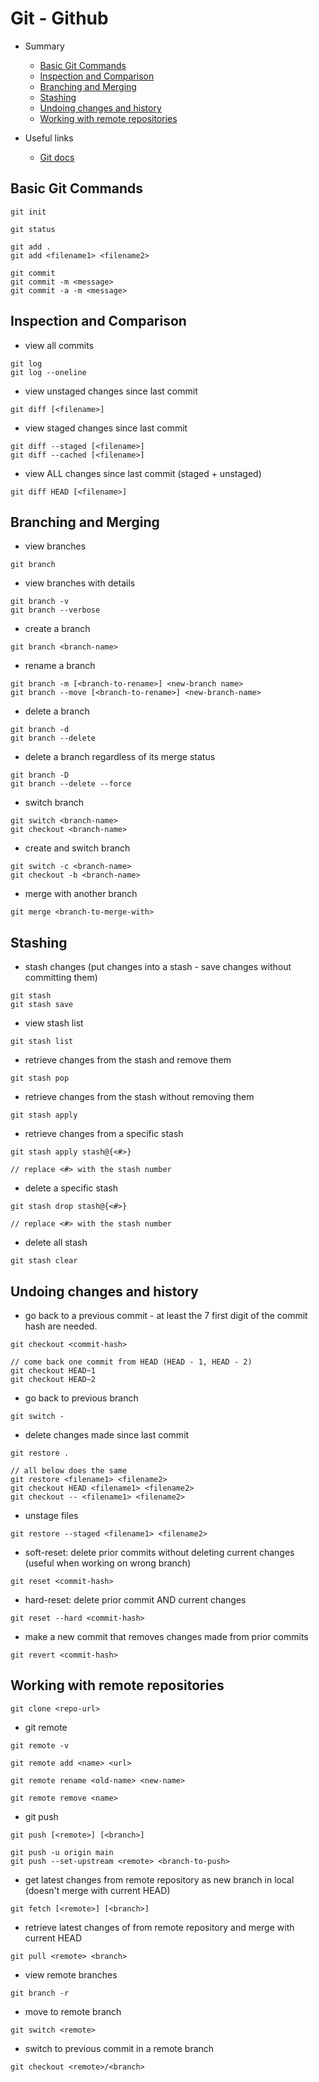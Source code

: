# Git - Github

- Summary
  - [Basic Git Commands](#basic-git-commands)
  - [Inspection and Comparison](#inspection-and-comparison)
  - [Branching and Merging](#branching-and-merging)
  - [Stashing](#stashing)
  - [Undoing changes and history](#undoing-changes-and-history)
  - [Working with remote repositories](#working-with-remote-repositories)

- Useful links
  - [Git docs](https://git-scm.com/docs)

## Basic Git Commands

```
git init
```

```
git status
```

```
git add .
git add <filename1> <filename2>
```

```
git commit
git commit -m <message>
git commit -a -m <message>
```

## Inspection and Comparison

- view all commits

```
git log
git log --oneline
```

- view unstaged changes since last commit

```
git diff [<filename>]
```

- view staged changes since last commit

```
git diff --staged [<filename>]
git diff --cached [<filename>]
```

- view ALL changes since last commit (staged + unstaged)

```
git diff HEAD [<filename>]
```

## Branching and Merging

- view branches

```
git branch
```

- view branches with details

```
git branch -v
git branch --verbose
```

- create a branch

```
git branch <branch-name>
```

- rename a branch

```
git branch -m [<branch-to-rename>] <new-branch name>
git branch --move [<branch-to-rename>] <new-branch-name>
```

- delete a branch

```
git branch -d
git branch --delete
```

- delete a branch regardless of its merge status

```
git branch -D
git branch --delete --force
```

- switch branch

```
git switch <branch-name>
git checkout <branch-name>
```

- create and switch branch

```
git switch -c <branch-name>
git checkout -b <branch-name>
```

- merge with another branch

```
git merge <branch-to-merge-with>
```

## Stashing

- stash changes (put changes into a stash - save changes without committing them)

```
git stash
git stash save
```

- view stash list

```
git stash list
```

- retrieve changes from the stash and remove them

```
git stash pop
```

- retrieve changes from the stash without removing them

```
git stash apply
```

- retrieve changes from a specific stash

```
git stash apply stash@{<#>}

// replace <#> with the stash number
```

- delete a specific stash

```
git stash drop stash@{<#>}

// replace <#> with the stash number
```

- delete all stash

```
git stash clear
```

## Undoing changes and history

- go back to a previous commit - at least the 7 first digit of the commit hash are needed.

```
git checkout <commit-hash>

// come back one commit from HEAD (HEAD - 1, HEAD - 2)
git checkout HEAD~1
git checkout HEAD~2
```

- go back to previous branch

```
git switch -
```

- delete changes made since last commit

```
git restore .

// all below does the same
git restore <filename1> <filename2>
git checkout HEAD <filename1> <filename2>
git checkout -- <filename1> <filename2>
```

- unstage files

```
git restore --staged <filename1> <filename2>
```

- soft-reset: delete prior commits without deleting current changes (useful when working on wrong branch)

```
git reset <commit-hash>
```

- hard-reset: delete prior commit AND current changes

```
git reset --hard <commit-hash>
```

- make a new commit that removes changes made from prior commits

```
git revert <commit-hash>
```

## Working with remote repositories

```
git clone <repo-url>
```

- git remote

```
git remote -v
```

```
git remote add <name> <url>
```

```
git remote rename <old-name> <new-name>
```

```
git remote remove <name>
```

- git push

```
git push [<remote>] [<branch>]
```

```
git push -u origin main
git push --set-upstream <remote> <branch-to-push>
```

- get latest changes from remote repository as new branch in local (doesn't merge with current HEAD)

```
git fetch [<remote>] [<branch>]
```

- retrieve latest changes of from remote repository and merge with current HEAD

```
git pull <remote> <branch>
```

- view remote branches

```
git branch -r
```

- move to remote branch

```
git switch <remote>
```

- switch to previous commit in a remote branch

```
git checkout <remote>/<branch>
```
